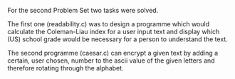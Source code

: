 For the second Problem Set two tasks were solved.

The first one (readability.c) was to design a programme which would calculate the Coleman-Liau index for a user input text and display which (US) school grade would be necessary for a person to understand the text.

The second programme (caesar.c) can encrypt a given text by adding a certain, user chosen, number to the ascii value of the given letters and therefore rotating through the alphabet.
